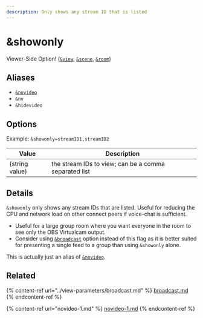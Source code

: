 ```yaml
---
description: Only shows any stream ID that is listed
---
```


# \&showonly

Viewer-Side Option! ([`&view`](../view-parameters/view.md), [`&scene`](../view-parameters/scene.md), [`&room`](../../general-settings/room.md))

## Aliases

* [`&novideo`](novideo-1.md)
* `&nv`
* `&hidevideo`

## Options

Example: `&showonly=streamID1,streamID2`

| Value          | Description                                           |
| -------------- | ----------------------------------------------------- |
| (string value) | the stream IDs to view; can be a comma separated list |

## Details

`&showonly` only shows any stream IDs that are listed. Useful for reducing the CPU and network load on other connect peers if voice-chat is sufficient.

* Useful for a large group room where you want everyone in the room to see only the OBS Virtualcam output.
* Consider using [`&broadcast`](../view-parameters/broadcast.md) option instead of this flag as it is better suited for presenting a single feed to a group than using `&showonly` alone.

This is actually just an alias of [`&novideo`](novideo-1.md).

## Related

{% content-ref url="../view-parameters/broadcast.md" %}
[broadcast.md](../view-parameters/broadcast.md)
{% endcontent-ref %}

{% content-ref url="novideo-1.md" %}
[novideo-1.md](novideo-1.md)
{% endcontent-ref %}
